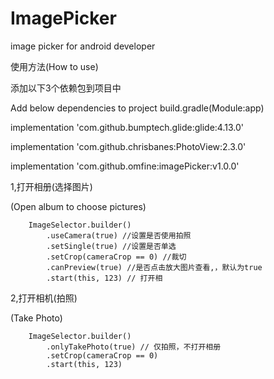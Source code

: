 # ImagePicker
image picker for android developer


使用方法(How to use)

添加以下3个依赖包到项目中

Add below dependencies to project build.gradle(Module:app)

implementation 'com.github.bumptech.glide:glide:4.13.0'

implementation 'com.github.chrisbanes:PhotoView:2.3.0'

implementation 'com.github.omfine:imagePicker:v1.0.0'



1,打开相册(选择图片)

(Open album to choose pictures)

        ImageSelector.builder()
            .useCamera(true) //设置是否使用拍照
            .setSingle(true) //设置是否单选
            .setCrop(cameraCrop == 0) //裁切
            .canPreview(true) //是否点击放大图片查看,，默认为true
            .start(this, 123) // 打开相

2,打开相机(拍照)

(Take Photo)

        ImageSelector.builder()
            .onlyTakePhoto(true) // 仅拍照，不打开相册
            .setCrop(cameraCrop == 0)
            .start(this, 123)
